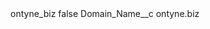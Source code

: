 <?xml version="1.0" encoding="UTF-8"?>
<CustomMetadata xmlns="http://soap.sforce.com/2006/04/metadata" xmlns:xsi="http://www.w3.org/2001/XMLSchema-instance" xmlns:xsd="http://www.w3.org/2001/XMLSchema">
    <label>ontyne_biz</label>
    <protected>false</protected>
    <values>
        <field>Domain_Name__c</field>
        <value xsi:type="xsd:string">ontyne.biz</value>
    </values>
</CustomMetadata>
